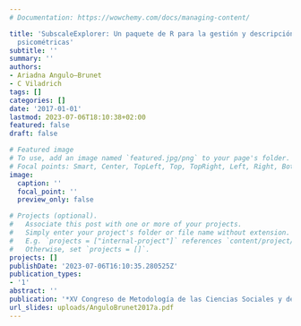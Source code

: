 ```yaml
---
# Documentation: https://wowchemy.com/docs/managing-content/

title: 'SubscaleExplorer: Un paquete de R para la gestión y descripción de subescalas
  psicométricas'
subtitle: ''
summary: ''
authors:
- Ariadna Angulo—Brunet
- C Viladrich
tags: []
categories: []
date: '2017-01-01'
lastmod: 2023-07-06T18:10:38+02:00
featured: false
draft: false

# Featured image
# To use, add an image named `featured.jpg/png` to your page's folder.
# Focal points: Smart, Center, TopLeft, Top, TopRight, Left, Right, BottomLeft, Bottom, BottomRight.
image:
  caption: ''
  focal_point: ''
  preview_only: false

# Projects (optional).
#   Associate this post with one or more of your projects.
#   Simply enter your project's folder or file name without extension.
#   E.g. `projects = ["internal-project"]` references `content/project/deep-learning/index.md`.
#   Otherwise, set `projects = []`.
projects: []
publishDate: '2023-07-06T16:10:35.280525Z'
publication_types:
- '1'
abstract: ''
publication: '*XV Congreso de Metodología de las Ciencias Sociales y de la Salud*'
url_slides: uploads/AnguloBrunet2017a.pdf
---
```

